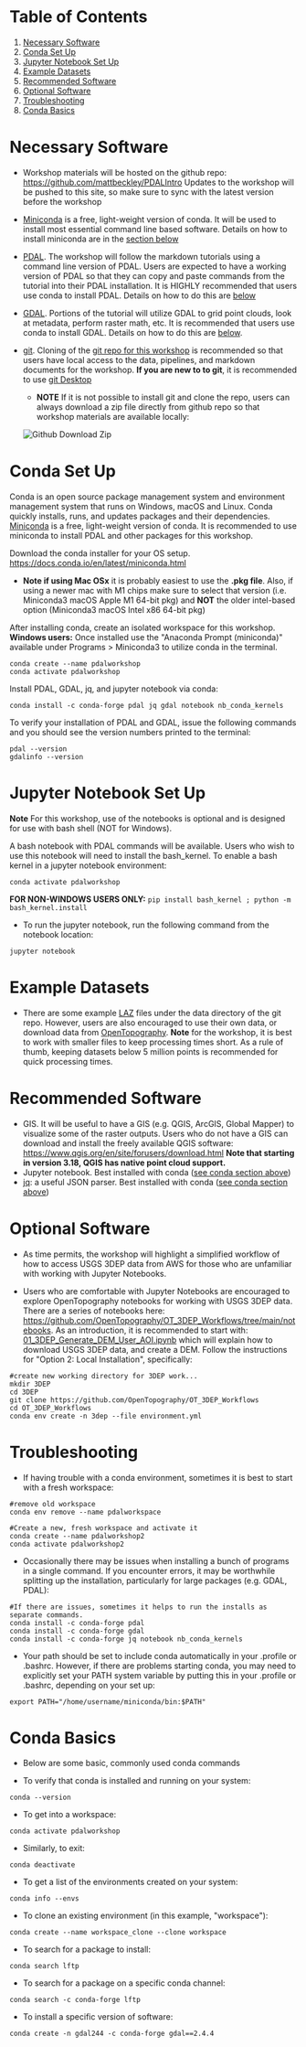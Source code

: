 # Table of Contents
1. [Necessary Software](#necssary)
2. [Conda Set Up](#conda) 
3. [Jupyter Notebook Set Up](#jupyter)
4. [Example Datasets](#data)
5. [Recommended Software](#recommended)
6. [Optional Software](#optional)
7. [Troubleshooting](#troubleshooting)
8. [Conda Basics](#condabasics)

# Necessary Software <a name ="necssary"></a>
- Workshop materials will be hosted on the github repo: https://github.com/mattbeckley/PDALIntro  Updates to the workshop will be pushed to this site, so make sure to sync with the latest version before the workshop

- [Miniconda](https://docs.conda.io/en/latest/miniconda.html) is a free, light-weight version of conda.  It will be used to install most essential command line based software.  Details on how to install miniconda are in the [section below](#conda)
- [PDAL](https://pdal.io/en/2.5.3/about.html). The workshop will follow the markdown tutorials using a command line version of PDAL.  Users are expected to have a working version of PDAL so that they can copy and paste commands from the tutorial into their PDAL installation. It is HIGHLY recommended that users use conda to install PDAL.  Details on how to do this are [below](#conda)

- [GDAL](https://gdal.org/download.html#conda). Portions of  the tutorial will utilize GDAL to grid point clouds, look at metadata, perform raster math, etc. It is recommended that users use conda to install GDAL.  Details on how to do this are [below](#conda).

- [git](https://github.com/git-guides/install-git). Cloning of the [git repo for this workshop](https://github.com/mattbeckley/PDALIntro) is recommended so that users have local access to the data, pipelines, and markdown documents for the workshop. **If you are new to to git**, it is recommended to use [git Desktop](https://desktop.github.com/)
    - **NOTE** If it is not possible to install git and clone the repo, users can always download a zip file directly from github repo so that workshop materials are available locally:

    ![Github Download Zip](./images/GitDownloadZip.png)


# Conda Set Up <a name ="conda"></a>
Conda is an open source package management system and environment management system that runs on Windows, macOS and Linux. Conda quickly installs, runs, and updates packages and their dependencies. [Miniconda](https://docs.conda.io/en/latest/miniconda.html) is a free, light-weight version of conda.  It is recommended to use miniconda to install PDAL and other packages for this workshop.  

Download the conda installer for your OS setup. https://docs.conda.io/en/latest/miniconda.html
- **Note if using Mac OSx** it is probably easiest to use the **.pkg file**.  Also, if using a newer mac with M1 chips make sure to select that version (i.e. Miniconda3 macOS Apple M1 64-bit pkg) and **NOT** the older intel-based option (Miniconda3 macOS Intel x86 64-bit pkg)


After installing conda, create an isolated workspace for this workshop. **Windows users:** Once installed use the "Anaconda Prompt (miniconda)" available under Programs > Miniconda3 to utilize conda in the terminal.

```
conda create --name pdalworkshop
conda activate pdalworkshop
```

Install PDAL, GDAL, jq, and jupyter notebook via conda:

`conda install -c conda-forge pdal jq gdal notebook nb_conda_kernels `

To verify your installation of PDAL and GDAL, issue the following commands and you should see the version numbers printed to the terminal:

```
pdal --version
gdalinfo --version
```


# Jupyter Notebook Set Up <a name ="jupyter"></a>
**Note** For this workshop, use of the notebooks is optional and is designed for use with bash shell (NOT for Windows). 

A bash notebook with PDAL commands will be available. Users who wish to use this notebook will need to install the bash_kernel. To enable a bash kernel in a jupyter notebook environment:

`conda activate pdalworkshop`

**FOR NON-WINDOWS USERS ONLY:**
`pip install bash_kernel ; python -m bash_kernel.install`

- To run the jupyter notebook, run the following command from the notebook location:

`jupyter notebook`



# Example Datasets <a name ="data"></a>
- There are some example [LAZ](https://laszip.org/) files under the data directory of the git repo.  However, users are also encouraged to use their own data, or download data from [OpenTopography](https://portal.opentopography.org/datasets).  **Note** for the workshop, it is best to work with smaller files to keep processing times short.  As a rule of thumb, keeping datasets below 5 million points is recommended for quick processing times.


# Recommended Software <a name ="recommended"></a>

- GIS.  It will be useful to have a GIS (e.g. QGIS, ArcGIS, Global Mapper) to visualize some of the raster outputs.  Users who do not have a GIS can download and install the freely available QGIS software: https://www.qgis.org/en/site/forusers/download.html  **Note that starting in version 3.18, QGIS has native point cloud support.**
- Jupyter notebook. Best installed with conda ([see conda section above](#conda))
- [jq](https://stedolan.github.io/jq/): a useful JSON parser.  Best installed with conda ([see conda section above](#conda))

# Optional Software <a name ="optional"></a>
- As time permits, the workshop will highlight a simplified workflow of how to access USGS 3DEP data from AWS for those who are unfamiliar with working with Jupyter Notebooks.  

- Users who are comfortable with Jupyter Notebooks are encouraged to explore OpenTopography notebooks for working with USGS 3DEP data.  There are a series of notebooks here: https://github.com/OpenTopography/OT_3DEP_Workflows/tree/main/notebooks. As an introduction, it is recommended to start with: [01_3DEP_Generate_DEM_User_AOI.ipynb](https://github.com/OpenTopography/OT_3DEP_Workflows/blob/main/notebooks/01_3DEP_Generate_DEM_User_AOI.ipynb) which will explain how to download USGS 3DEP data, and create a DEM. Follow the instructions for "Option 2: Local Installation", specifically:

```
#create new working directory for 3DEP work...
mkdir 3DEP
cd 3DEP
git clone https://github.com/OpenTopography/OT_3DEP_Workflows
cd OT_3DEP_Workflows
conda env create -n 3dep --file environment.yml
```

# Troubleshooting <a name ="troubleshooting"></a>
- If having trouble with a conda environment, sometimes it is best to start with a fresh workspace:

```
#remove old workspace
conda env remove --name pdalworkspace

#Create a new, fresh workspace and activate it
conda create --name pdalworkshop2
conda activate pdalworkshop2
```

- Occasionally there may be issues when installing a bunch of programs in a single command.  If you encounter errors, it may be worthwhile splitting up the installation, particularly for large packages (e.g. GDAL, PDAL):

```
#If there are issues, sometimes it helps to run the installs as separate commands.
conda install -c conda-forge pdal  
conda install -c conda-forge gdal 
conda install -c conda-forge jq notebook nb_conda_kernels 
```

- Your path should be set to include conda automatically in your .profile or .bashrc.  However, if there are problems starting conda, you may need to explicitly set your PATH system variable by putting this in your .profile or .bashrc, depending on your set up:

```
export PATH="/home/username/miniconda/bin:$PATH"
```

# Conda Basics <a name ="condabasics"></a>
- Below are some basic, commonly used conda commands

- To verify that conda is installed and running on your system:
```
conda --version
```
- To get into a workspace:
```
conda activate pdalworkshop
```
- Similarly, to exit:
```
conda deactivate 
```
- To get a list of the environments created on your system:
```
conda info --envs
```
- To clone an existing environment (in this example, "workspace"):
```
conda create --name workspace_clone --clone workspace
```
- To search for a package to install:
```
conda search lftp
```
- To search for a package on a specific conda channel:
```
conda search -c conda-forge lftp
```
- To install a specific version of software:
```
conda create -n gdal244 -c conda-forge gdal==2.4.4
```